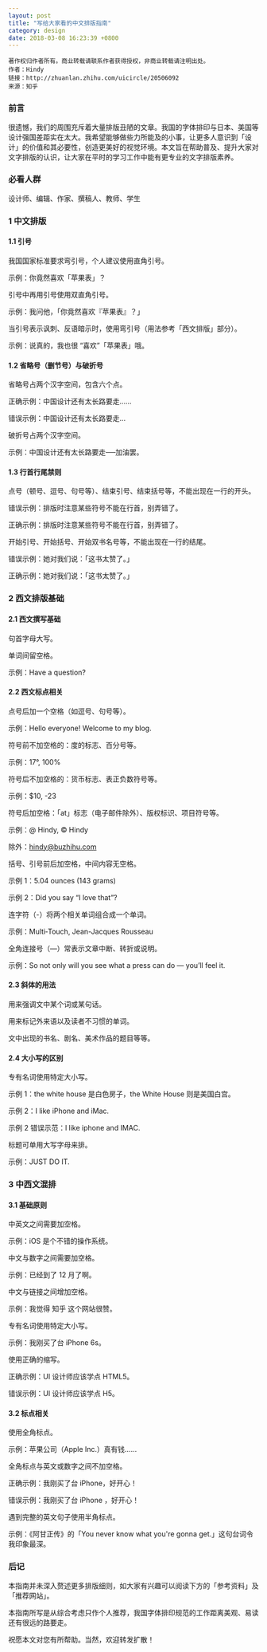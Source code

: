 ```yaml
---
layout: post
title: "写给大家看的中文排版指南"
category: design
date: 2018-03-08 16:23:39 +0800
---
```

```
著作权归作者所有。商业转载请联系作者获得授权，非商业转载请注明出处。
作者：Hindy
链接：http://zhuanlan.zhihu.com/uicircle/20506092
来源：知乎
```

### 前言

很遗憾，我们的周围充斥着大量排版丑陋的文章。我国的字体排印与日本、美国等设计强国差距实在太大。我希望能够做些力所能及的小事，让更多人意识到「设计」的价值和其必要性，创造更美好的视觉环境。本文旨在帮助普及、提升大家对文字排版的认识，让大家在平时的学习工作中能有更专业的文字排版素养。

### 必看人群

设计师、编辑、作家、撰稿人、教师、学生

### 1 中文排版

#### 1.1 引号

我国国家标准要求弯引号，个人建议使用直角引号。

示例：你竟然喜欢「苹果表」？

引号中再用引号使用双直角引号。

示例：我问他，「你竟然喜欢『苹果表』？」

当引号表示讽刺、反语暗示时，使用弯引号（用法参考「西文排版」部分）。

示例：说真的，我也很 “喜欢”「苹果表」哦。

#### 1.2 省略号（删节号）与破折号

省略号占两个汉字空间，包含六个点。

正确示例：中国设计还有太长路要走……

错误示例：中国设计还有太长路要走…

破折号占两个汉字空间。

示例：中国设计还有太长路要走──加油罢。

#### 1.3 行首行尾禁则

点号（顿号、逗号、句号等）、结束引号、结束括号等，不能出现在一行的开头。

错误示例：排版时注意某些符号不能在行首，别弄错了。

正确示例：排版时注意某些符号不能在行首，别弄错了。

开始引号、开始括号、开始双书名号等，不能出现在一行的结尾。

错误示例：她对我们说：「这书太赞了。」

正确示例：她对我们说：「这书太赞了。」

### 2 西文排版基础

#### 2.1 西文撰写基础

句首字母大写。

单词间留空格。

示例：Have a question?

#### 2.2 西文标点相关

点号后加一个空格（如逗号、句号等）。

示例：Hello everyone! Welcome to my blog.

符号前不加空格的：度的标志、百分号等。

示例：17°, 100%

符号后不加空格的：货币标志、表正负数符号等。

示例：$10, -23

符号后加空格：「at」标志（电子邮件除外）、版权标识、项目符号等。

示例：@ Hindy, © Hindy

除外：hindy@buzhihu.com

括号、引号前后加空格，中间内容无空格。

示例 1：5.04 ounces (143 grams)

示例 2：Did you say “I love that”?

连字符（-）将两个相关单词组合成一个单词。

示例：Multi‑Touch, Jean-Jacques Rousseau

全角连接号（—）常表示文章中断、转折或说明。

示例：So not only will you see what a press can do — you’ll feel it.

#### 2.3 斜体的用法

用来强调文中某个词或某句话。

用来标记外来语以及读者不习惯的单词。

文中出现的书名、剧名、美术作品的题目等等。

#### 2.4 大小写的区别

专有名词使用特定大小写。

示例 1：the white house 是白色房子，the White House 则是美国白宫。

示例 2：I like iPhone and iMac.

示例 2 错误示范：l like iphone and IMAC.

标题可单用大写字母来排。

示例：JUST DO IT.

### 3 中西文混排

#### 3.1 基础原则

中英文之间需要加空格。

示例：iOS 是个不错的操作系统。

中文与数字之间需要加空格。

示例：已经到了 12 月了啊。

中文与链接之间增加空格。

示例：我觉得 知乎 这个网站很赞。

专有名词使用特定大小写。

示例：我刚买了台 iPhone 6s。

使用正确的缩写。

正确示例：UI 设计师应该学点 HTML5。

错误示例：UI 设计师应该学点 H5。

#### 3.2 标点相关

使用全角标点。

示例：苹果公司（Apple Inc.）真有钱……

全角标点与英文或数字之间不加空格。

正确示例：我刚买了台 iPhone，好开心！

错误示例：我刚买了台 iPhone ，好开心！

遇到完整的英文句子使用半角标点。

示例：《阿甘正传》的「You never know what you're gonna get.」这句台词令我印象最深。

### 后记

本指南并未深入赘述更多排版细则，如大家有兴趣可以阅读下方的「参考资料」及「推荐网站」。

本指南所写是从综合考虑只作个人推荐，我国字体排印规范的工作距离美观、易读还有很远的路要走。

祝愿本文对您有所帮助。当然，欢迎转发扩散！